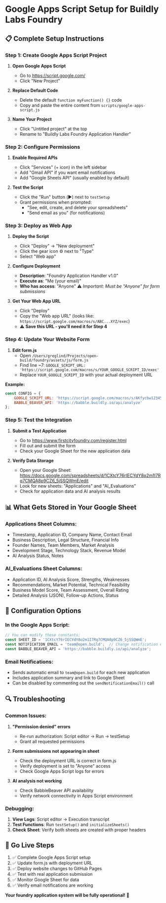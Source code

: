 # Google Apps Script Setup for Buildly Labs Foundry

## 📋 **Complete Setup Instructions**

### **Step 1: Create Google Apps Script Project**

1. **Open Google Apps Script**
   - Go to https://script.google.com/
   - Click "New Project"

2. **Replace Default Code**
   - Delete the default `function myFunction() {}` code
   - Copy and paste the entire content from `scripts/google-apps-script.js`

3. **Name Your Project**
   - Click "Untitled project" at the top
   - Rename to "Buildly Labs Foundry Application Handler"

### **Step 2: Configure Permissions**

1. **Enable Required APIs**
   - Click "Services" (+ icon) in the left sidebar
   - Add "Gmail API" if you want email notifications
   - Add "Google Sheets API" (usually enabled by default)

2. **Test the Script**
   - Click the "Run" button (▶️) next to `testSetup`
   - Grant permissions when prompted:
     - "See, edit, create, and delete your spreadsheets"
     - "Send email as you" (for notifications)

### **Step 3: Deploy as Web App**

1. **Deploy the Script**
   - Click "Deploy" → "New deployment"
   - Click the gear icon ⚙️ next to "Type"
   - Select "Web app"

2. **Configure Deployment**
   - **Description**: "Foundry Application Handler v1.0"
   - **Execute as**: "Me (your email)"
   - **Who has access**: "Anyone" ⚠️ *Important: Must be "Anyone" for form submissions*

3. **Get Your Web App URL**
   - Click "Deploy"
   - Copy the "Web app URL" (looks like: `https://script.google.com/macros/s/ABC...XYZ/exec`)
   - ⚠️ **Save this URL - you'll need it for Step 4**

### **Step 4: Update Your Website Form**

1. **Edit form.js**
   - Open `/Users/greglind/Projects/open-build/foundry/assets/js/form.js`
   - Find line ~7: `GOOGLE_SCRIPT_URL: 'https://script.google.com/macros/s/YOUR_GOOGLE_SCRIPT_ID/exec'`
   - Replace `YOUR_GOOGLE_SCRIPT_ID` with your actual deployment URL

**Example:**
```javascript
const CONFIG = {
    GOOGLE_SCRIPT_URL: 'https://script.google.com/macros/s/AKfycbw1234567890abcdef/exec',
    BABBLE_BEAVER_API: 'https://babble.buildly.io/api/analyze'
};
```

### **Step 5: Test the Integration**

1. **Submit a Test Application**
   - Go to https://www.firstcityfoundry.com/register.html
   - Fill out and submit the form
   - Check your Google Sheet for the new application data

2. **Verify Data Storage**
   - Open your Google Sheet: https://docs.google.com/spreadsheets/d/1CXtcY76rIECYdY8o2m1I7Rq7CMQA8p9CZ6_5jSSQWmE/edit
   - Look for new sheets: "Applications" and "AI_Evaluations"
   - Check for application data and AI analysis results

## 📊 **What Gets Stored in Your Google Sheet**

### **Applications Sheet Columns:**
- Timestamp, Application ID, Company Name, Contact Email
- Business Description, Legal Structure, Financial Info
- Founder Names, Team Members, Market Analysis
- Development Stage, Technology Stack, Revenue Model
- AI Analysis Status, Notes

### **AI_Evaluations Sheet Columns:**
- Application ID, AI Analysis Score, Strengths, Weaknesses
- Recommendations, Market Potential, Technical Feasibility
- Business Model Score, Team Assessment, Overall Rating
- Detailed Analysis (JSON), Follow-up Actions, Status

## 🔧 **Configuration Options**

### **In the Google Apps Script:**
```javascript
// You can modify these constants:
const SHEET_ID = '1CXtcY76rIECYdY8o2m1I7Rq7CMQA8p9CZ6_5jSSQWmE';
const NOTIFICATION_EMAIL = 'team@open.build';  // Change notification email
const BABBLE_BEAVER_API = 'https://babble.buildly.io/api/analyze';
```

### **Email Notifications:**
- Sends automatic email to `team@open.build` for each new application
- Includes application summary and link to Google Sheet
- Can be disabled by commenting out the `sendNotificationEmail()` call

## 🔍 **Troubleshooting**

### **Common Issues:**

1. **"Permission denied" errors**
   - Re-run authorization: Script editor → Run → testSetup
   - Grant all requested permissions

2. **Form submissions not appearing in sheet**
   - Check the deployment URL is correct in form.js
   - Verify deployment is set to "Anyone" access
   - Check Google Apps Script logs for errors

3. **AI analysis not working**
   - Check BabbleBeaver API availability
   - Verify network connectivity in Apps Script environment

### **Debugging:**
1. **View Logs**: Script editor → Execution transcript
2. **Test Functions**: Run `testSetup()` and `initializeSheets()`
3. **Check Sheet**: Verify both sheets are created with proper headers

## 🚀 **Go Live Steps**

1. ✅ Complete Google Apps Script setup
2. ✅ Update form.js with deployment URL  
3. ✅ Deploy website changes to GitHub Pages
4. ✅ Test with real application submission
5. ✅ Monitor Google Sheet for data
6. ✅ Verify email notifications are working

**Your foundry application system will be fully operational!** 🎯
